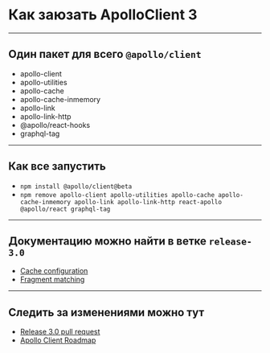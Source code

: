 # Как заюзать ApolloClient 3

-----

## Один пакет для всего `@apollo/client`

- apollo-client
- apollo-utilities
- apollo-cache
- apollo-cache-inmemory
- apollo-link
- apollo-link-http
- @apollo/react-hooks
- graphql-tag

-----

## Как все запустить

- `npm install @apollo/client@beta`
- `npm remove apollo-client apollo-utilities apollo-cache apollo-cache-inmemory apollo-link apollo-link-http react-apollo @apollo/react graphql-tag`

-----

## Документацию можно найти в ветке `release-3.0`

- [Cache configuration](https://github.com/apollographql/apollo-client/blob/release-3.0/docs/source/caching/cache-configuration.md)
- [Fragment matching](https://github.com/apollographql/apollo-client/blob/release-3.0/docs/source/data/fragments.md)

-----

## Следить за изменениями можно тут

- [Release 3.0 pull request](https://github.com/apollographql/apollo-client/pull/5116)
- [Apollo Client Roadmap](https://github.com/apollographql/apollo-client/blob/master/ROADMAP.md)
